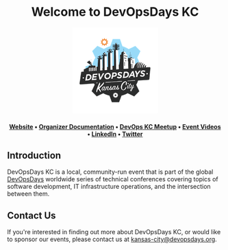<h1 align="center">Welcome to DevOpsDays KC</h1>

<div align="center">
  <img src="./devopsdayskc-logo.png" width="200">
</div>

<h4 align="center">
  <b><a href="https://devopsdayskc.org/">Website</a></b>
  •
  <b><a href="https://docs.devopsdayskc.org">Organizer Documentation</a></b>
  •
  <b><a href="https://www.meetup.com/devops-kansas-city/">DevOps KC Meetup</a></b>
  •
  <a href="https://www.youtube.com/c/devopskc">Event Videos</a>
  •
  <a href="https://www.linkedin.com/company/devopsdayskc">LinkedIn</a>
  •
  <a href="https://twitter.com/OSSInsight">Twitter</a>
</h4>

## Introduction

DevOpsDays KC is a local, community-run event that is part of the global [DevOpsDays](https://devopsdays.org) worldwide series of technical conferences covering topics of software development, IT infrastructure operations, and the intersection between them.

## Contact Us

If you're interested in finding out more about DevOpsDays KC, or would like to sponsor our events, please contact us at kansas-city@devopsdays.org.

